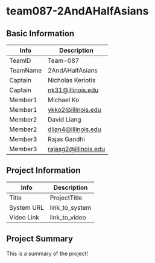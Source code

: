 # team087-2AndAHalfAsians

## Basic Information

|   Info      |        Description     |
| ----------- | ---------------------- |
| TeamID      |        Team-087        |
| TeamName    |         2AndAHalfAsians         |
| Captain     |       Nicholas Keriotis     |
| Captain     |  nk31@illinois.edu  |
| Member1     |        Michael Ko       |
| Member1     |   ykko2@illinois.edu  |
| Member2     |     David Liang     |
| Member2     |  dlian4@illinois.edu |
| Member3     |          Rajas Gandhi              |
| Member3     |        rajasg2@illinois.edu                |

## Project Information

|   Info      |        Description     |
| ----------- | ---------------------- |
|  Title      |       ProjectTitle     |
| System URL  |      link_to_system    |
| Video Link  |      link_to_video     |

## Project Summary

This is a summary of the project!
